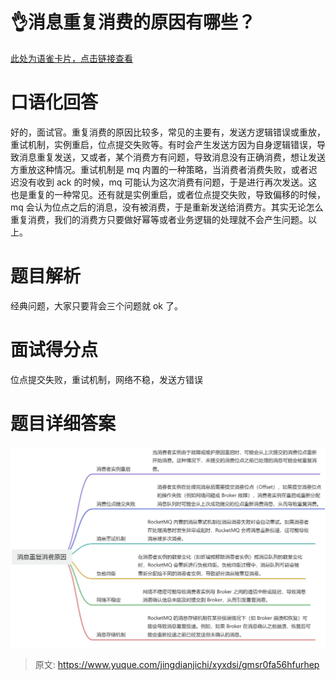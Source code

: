 # 👌消息重复消费的原因有哪些？

[此处为语雀卡片，点击链接查看](https://www.yuque.com/jingdianjichi/xyxdsi/gmsr0fa56hfurhep#R5hSs)

# 口语化回答
好的，面试官。重复消费的原因比较多，常见的主要有，发送方逻辑错误或重放，重试机制，实例重启，位点提交失败等。有时会产生发送方因为自身逻辑错误，导致消息重复发送，又或者，某个消费方有问题，导致消息没有正确消费，想让发送方重放这种情况。重试机制是 mq 内置的一种策略，当消费者消费失败，或者迟迟没有收到 ack 的时候，mq 可能认为这次消费有问题，于是进行再次发送。这也是重复的一种常见。还有就是实例重启，或者位点提交失败，导致偏移的时候，mq 会认为位点之后的消息，没有被消费，于是重新发送给消费方。其实无论怎么重复消费，我们的消费方只要做好幂等或者业务逻辑的处理就不会产生问题。以上。

# 题目解析
经典问题，大家只要背会三个问题就 ok 了。

# 面试得分点
位点提交失败，重试机制，网络不稳，发送方错误

# 题目详细答案
![画板](./img/bNAYeXBiga97GbXL/1723735344765-4281f898-9067-4a2a-8dbf-bcc7e488771d-138403.jpeg)





> 原文: <https://www.yuque.com/jingdianjichi/xyxdsi/gmsr0fa56hfurhep>
